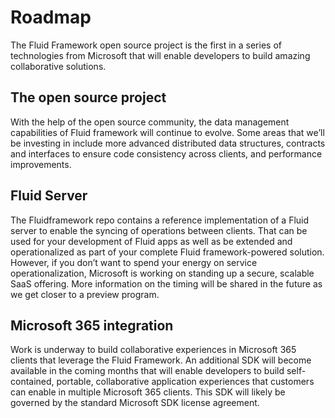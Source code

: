 # Roadmap

The Fluid Framework open source project is the first in a series of technologies from Microsoft that will enable developers to build amazing collaborative solutions.

## The open source project

With the help of the open source community, the data management capabilities of Fluid framework will continue to evolve. Some areas that we’ll be investing in include more advanced distributed data structures, contracts and interfaces to ensure code consistency across clients, and performance improvements.

## Fluid Server

The Fluidframework repo contains a reference implementation of a Fluid server to enable the syncing of operations between clients. That can be used for your development of Fluid apps as well as be extended and operationalized as part of your complete Fluid framework-powered solution. However, if you don’t want to spend your energy on service operationalization, Microsoft is working on standing up a secure, scalable SaaS offering. More information on the timing will be shared in the future as we get closer to a preview program.

## Microsoft 365 integration

Work is underway to build collaborative experiences in Microsoft 365 clients that leverage the Fluid Framework. An additional SDK will become available in the coming months that will enable developers to build self-contained, portable, collaborative application experiences that customers can enable in multiple Microsoft 365 clients. This SDK will likely be governed by the standard Microsoft SDK license agreement.
